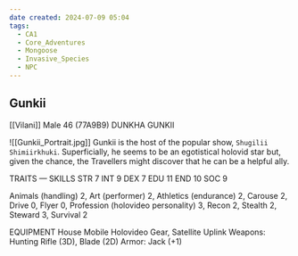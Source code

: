 ```yaml
---
date created: 2024-07-09 05:04
tags:
  - CA1
  - Core_Adventures
  - Mongoose
  - Invasive_Species
  - NPC
---
```


## Gunkii

[[Vilani]] Male 46 (77A9B9)
DUNKHA GUNKII

![[Gunkii_Portrait.jpg]]
Gunkii is the host of the popular show, `Shugilii Shimiirkhuki`. Superficially, he seems to be an egotistical holovid star but, given the chance, the Travellers might discover that he can be a helpful ally.

TRAITS — SKILLS
STR 7 INT 9
DEX 7 EDU 11
END 10 SOC 9

Animals (handling) 2, Art (performer) 2, Athletics (endurance) 2, Carouse 2, Drive 0, Flyer 0, Profession (holovideo personality) 3, Recon 2, Stealth 2, Steward 3, Survival 2

EQUIPMENT
House Mobile Holovideo Gear, Satellite Uplink
Weapons: Hunting Rifle (3D), Blade (2D)
Armor: Jack (+1)

